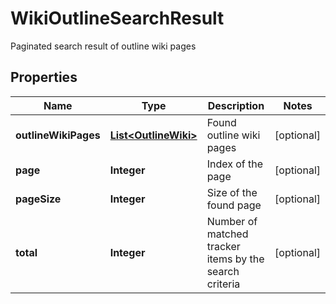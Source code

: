 

# WikiOutlineSearchResult

Paginated search result of outline wiki pages

## Properties

Name | Type | Description | Notes
------------ | ------------- | ------------- | -------------
**outlineWikiPages** | [**List&lt;OutlineWiki&gt;**](OutlineWiki.md) | Found outline wiki pages |  [optional]
**page** | **Integer** | Index of the page |  [optional]
**pageSize** | **Integer** | Size of the found page |  [optional]
**total** | **Integer** | Number of matched tracker items by the search criteria |  [optional]



